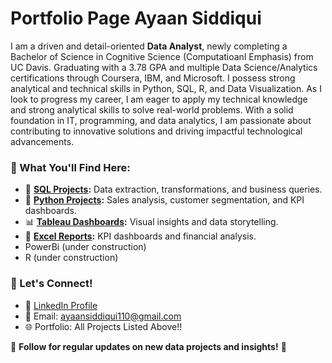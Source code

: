 # Portfolio Page Ayaan Siddiqui

I am a driven and detail-oriented **Data Analyst**, newly completing a Bachelor of Science in Cognitive Science (Computatioanl Emphasis) from UC Davis. Graduating with a 3.78 GPA and multiple Data Science/Analytics certifications through Coursera, IBM, and Microsoft. I possess strong analytical and technical skills in Python, SQL, R, and Data Visualization. As I look to progress my career, I am eager to apply my technical knowledge and strong analytical skills to solve real-world problems. With a solid foundation in IT, programming, and data analytics, I am passionate about contributing to innovative solutions and driving impactful technological advancements.

### **🔹 What You'll Find Here:**
- 📂 **[SQL Projects](https://github.com/AyaanS001/SQL):** Data extraction, transformations, and business queries.
- 🐍 **[Python Projects](https://github.com/AyaanS001/Python):** Sales analysis, customer segmentation, and KPI dashboards.
- 📊 **[Tableau Dashboards](https://github.com/AyaanS001/Tableau):** Visual insights and data storytelling.
- 📑 **[Excel Reports](https://github.com/AyaanS001/Excel):** KPI dashboards and financial analysis.
- PowerBi (under construction)
- R (under construction)

### **🔹 Let's Connect!**
- 💼 [LinkedIn Profile](https://www.linkedin.com/in/ayaan-siddiqui-577510192/)
- 📧 Email: ayaansiddiqui110@gmail.com
- 🌐 Portfolio: All Projects Listed Above!!

📌 **Follow for regular updates on new data projects and insights!** 🚀

